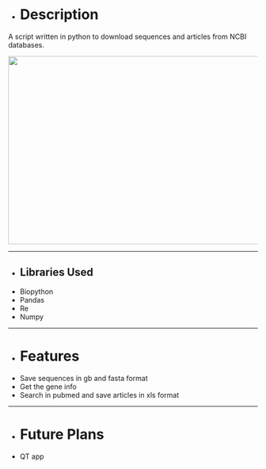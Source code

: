 - # Description
A script written in python to download sequences and articles from NCBI databases.

<center>
<img src="https://user-images.githubusercontent.com/89016694/189245696-6ccd79be-c28b-4d2c-bd10-4e386d8cde5f.png" width="540" height="380">
</center>

---
- ## Libraries Used
- Biopython
- Pandas
- Re
- Numpy

----
- # Features
- Save sequences in gb and fasta format
- Get the gene info
- Search in pubmed and save articles in xls format

---
- # Future Plans
- QT app
